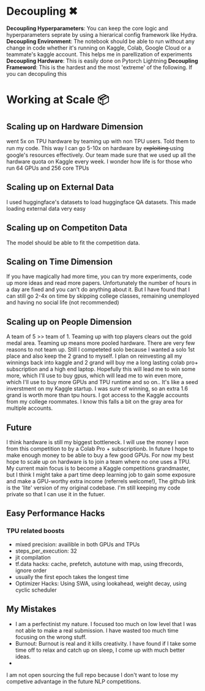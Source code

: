 # Decoupling ✖
__Decoupling Hyperparameters__: You can keep the core logic and hyperparameters seprate by using a hierarical config framework like Hydra. 
__Decoupling Environment__: The notebook should be able to run without any change in code whether it's running on Kaggle, Colab, Google Cloud or a teammate's kaggle account. This helps me in parellization of experiments
__Decoupling Hardware__: This is easily done on Pytorch Lightning
__Decoupling Frameword__: This is the hardest and the most 'extreme' of the following. If you can decopuling this


# Working at Scale 📦
## Scaling up on Hardware Dimension
went 5x on TPU hardware by teaming up with non TPU users. Told them to run my code. This way I can go 5-10x on hardware by e̶x̶p̶l̶o̶i̶t̶i̶n̶g̶  using google's resources effectively. Our team made sure that we used up all the hardware quota on Kaggle every week. I wonder how life is for those who run 64 GPUs and 256 core TPUs

## Scaling up on External Data
I used huggingface's datasets to load huggingface QA datasets. This made loading external data very easy

## Scaling up on Competiton Data
The model should be able to fit the competition data. 

## Scaling on Time Dimension 
If you have magically had more time, you can try more experiments, code up more ideas and read more papers. Unfortunately the number of hours in a day are fixed and you can't do anything about it. But I have found that I can still go 2-4x on time by skipping college classes, remaining unemployed and having no social life (not recommended)

## Scaling up on People Dimension
A team of 5 >> team of 1. Teaming up with top players clears out the gold medal area. Teaming up means more pooled hardware. There are very few reasons to not team up. Still I competeted solo because I wanted a solo 1st place and also keep the 2 grand to myself. I plan on reinvesting all my winnings back into kaggle and 2 grand will buy me a long lasting colab pro+ subscription and a high end laptop. Hopefully this will lead me to win some more,  which I'll use to buy gpus, which will lead me to win even more, which I'll use to buy more GPUs and TPU runtime and so on..  It's like a seed inverstment on my Kaggle startup. I was sure of winning, so an extra 1.6 grand is worth more than tpu hours. 
I got access to the Kaggle accounts from my college roommates. I know this falls a bit on the gray area for multiple accounts. 

## Future
I think hardware is still my biggest bottleneck. I will use the money I won from this competition to by a Colab Pro + subscriptionb. In future I hope to make enough money to be able to buy a few good GPUs. For now my best hope to scale up on hardware is to join a team where no one uses a TPU. My current main focus is to become a Kaggle competitions grandmaster, but I think I might take a part time deep learning job to gain some exposure and make a GPU-worthy extra income (referrels welcome!), The github link is the 'lite' version of my original codebase. I'm still keeping my code private so that I can use it in the futuer. 

## Easy Performance Hacks

### TPU related boosts
- mixed precision: availible in both GPUs and TPUs
- steps_per_execution: 32
- jit compilation
- tf.data hacks: cache, prefetch, autotune with map, using tfrecords, ignore order
- usually the first epoch takes the longest time
- Optimizer Hacks: Using SWA, using lookahead, weight decay, using cyclic scheduler

## My Mistakes
- I am a perfectinist my nature. I focused too much on low level that I was not able to make a real submission. I have wasted too much time focusing on the wrong stuff. 
- Burnout: Burnout is real and it kills creativity. I have found if I take some time off to relax and catch up on sleep, I come up with much better ideas. 
- 

I am not open sourcing the full repo because I don't want to lose my competive advantage in the future NLP competitions. 
